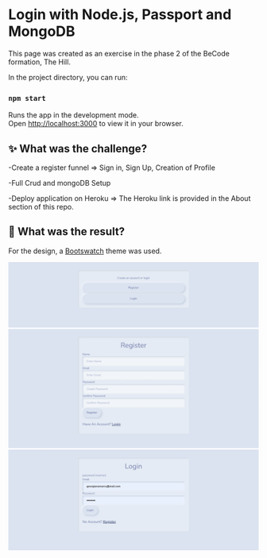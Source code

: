 # Login with Node.js, Passport and MongoDB

This page was created as an exercise in the phase 2 of the BeCode formation, The Hill.

In the project directory, you can run:

### `npm start`

Runs the app in the development mode.\
Open [http://localhost:3000](http://localhost:3000) to view it in your browser.

## :sparkles: What was the challenge?

-Create a register funnel => Sign in, Sign Up, Creation of Profile

-Full Crud and mongoDB Setup

-Deploy application on Heroku => The Heroku link is provided in the About section of this repo.

## :thinking: What was the result?

For the design, a [Bootswatch](https://bootswatch.com) theme was used.

![Login screenshot](./login-screenshot1.png?raw=true "Login screenshot")
![Login screenshot2](./login-screenshot2.png?raw=true "Login screenshot")
![Login screenshot3](./login-screenshot3.png?raw=true "Login screenshot")

